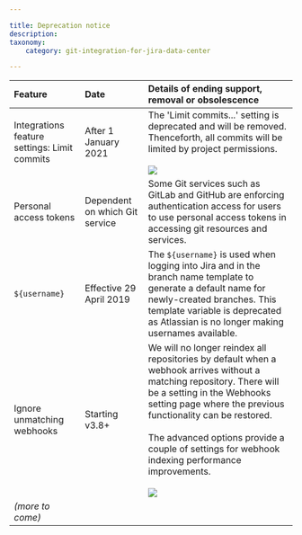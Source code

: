 ```yaml
---

title: Deprecation notice
description:
taxonomy:
    category: git-integration-for-jira-data-center

---
```


| Feature | Date | Details of ending support, removal or obsolescence |
| :--- | :--- | :--- |
| Integrations feature settings: Limit commits | After 1 January 2021 | The 'Limit commits...' setting is deprecated and will be removed. Thenceforth, all commits will be limited by project permissions.<br><br>![](https://bigbrassband.atlassian.net/wiki/download/attachments/2046197780/limit-commit-deprecation-notice.png?version=1&modificationDate=1641384212542&cacheVersion=1&api=v2) |
| Personal access tokens | Dependent on which Git service | Some Git services such as GitLab and GitHub are enforcing authentication access for users to use personal access tokens in accessing git resources and services. |
| `${username}` | Effective 29 April 2019 | The `${username}` is used when logging into Jira and in the branch name template to generate a default name for newly-created branches. This template variable is deprecated as Atlassian is no longer making usernames available. |
| Ignore unmatching webhooks | Starting v3.8+ | We will no longer reindex all repositories by default when a webhook arrives without a matching repository. There will be a setting in the Webhooks setting page where the previous functionality can be restored.<br><br>The advanced options provide a couple of settings for webhook indexing performance improvements.<br><br>![](https://bigbrassband.atlassian.net/wiki/download/attachments/2046197780/gitserver-webhooks-ignore-dups-and-min-ridx-adv.png?version=1&modificationDate=1641384212549&cacheVersion=1&api=v2) |
| _(more to come)_ |     |     |

